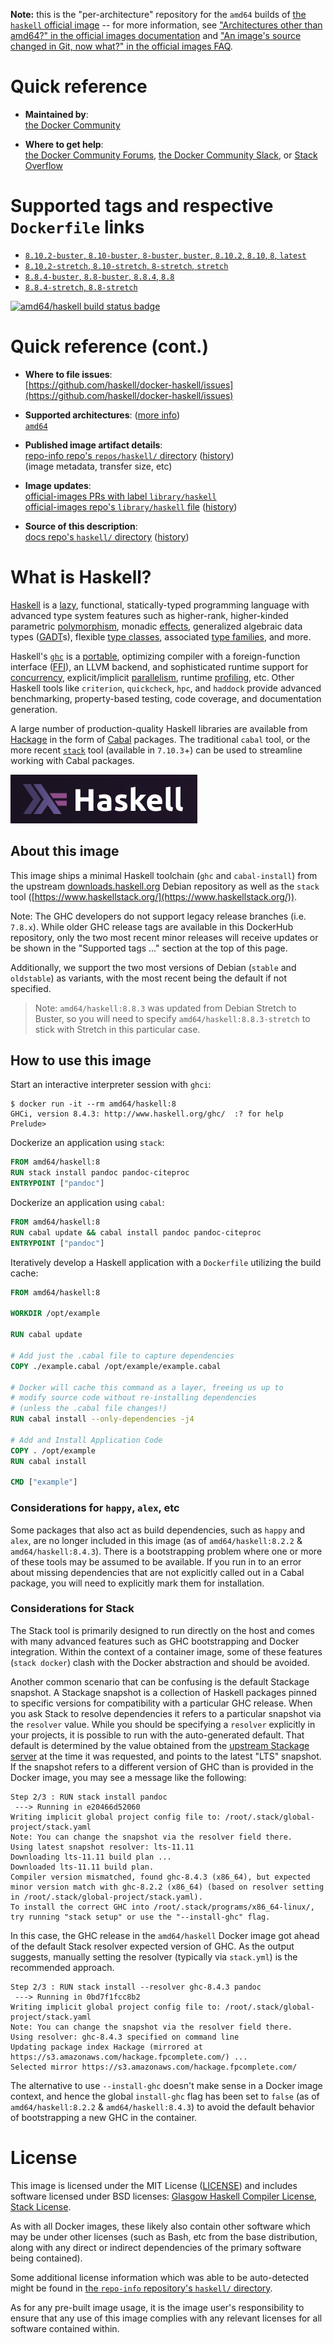 <!--

********************************************************************************

WARNING:

    DO NOT EDIT "haskell/README.md"

    IT IS AUTO-GENERATED

    (from the other files in "haskell/" combined with a set of templates)

********************************************************************************

-->

**Note:** this is the "per-architecture" repository for the `amd64` builds of [the `haskell` official image](https://hub.docker.com/_/haskell) -- for more information, see ["Architectures other than amd64?" in the official images documentation](https://github.com/docker-library/official-images#architectures-other-than-amd64) and ["An image's source changed in Git, now what?" in the official images FAQ](https://github.com/docker-library/faq#an-images-source-changed-in-git-now-what).

# Quick reference

-	**Maintained by**:  
	[the Docker Community](https://github.com/haskell/docker-haskell)

-	**Where to get help**:  
	[the Docker Community Forums](https://forums.docker.com/), [the Docker Community Slack](https://dockr.ly/slack), or [Stack Overflow](https://stackoverflow.com/search?tab=newest&q=docker)

# Supported tags and respective `Dockerfile` links

-	[`8.10.2-buster`, `8.10-buster`, `8-buster`, `buster`, `8.10.2`, `8.10`, `8`, `latest`](https://github.com/haskell/docker-haskell/blob/ab3b5fd3a88efd8570f3ed1512a124c3424efa3b/8.10/buster/Dockerfile)
-	[`8.10.2-stretch`, `8.10-stretch`, `8-stretch`, `stretch`](https://github.com/haskell/docker-haskell/blob/ab3b5fd3a88efd8570f3ed1512a124c3424efa3b/8.10/stretch/Dockerfile)
-	[`8.8.4-buster`, `8.8-buster`, `8.8.4`, `8.8`](https://github.com/haskell/docker-haskell/blob/ab3b5fd3a88efd8570f3ed1512a124c3424efa3b/8.8/buster/Dockerfile)
-	[`8.8.4-stretch`, `8.8-stretch`](https://github.com/haskell/docker-haskell/blob/ab3b5fd3a88efd8570f3ed1512a124c3424efa3b/8.8/stretch/Dockerfile)

[![amd64/haskell build status badge](https://img.shields.io/jenkins/s/https/doi-janky.infosiftr.net/job/multiarch/job/amd64/job/haskell.svg?label=amd64/haskell%20%20build%20job)](https://doi-janky.infosiftr.net/job/multiarch/job/amd64/job/haskell/)

# Quick reference (cont.)

-	**Where to file issues**:  
	[https://github.com/haskell/docker-haskell/issues](https://github.com/haskell/docker-haskell/issues)

-	**Supported architectures**: ([more info](https://github.com/docker-library/official-images#architectures-other-than-amd64))  
	[`amd64`](https://hub.docker.com/r/amd64/haskell/)

-	**Published image artifact details**:  
	[repo-info repo's `repos/haskell/` directory](https://github.com/docker-library/repo-info/blob/master/repos/haskell) ([history](https://github.com/docker-library/repo-info/commits/master/repos/haskell))  
	(image metadata, transfer size, etc)

-	**Image updates**:  
	[official-images PRs with label `library/haskell`](https://github.com/docker-library/official-images/pulls?q=label%3Alibrary%2Fhaskell)  
	[official-images repo's `library/haskell` file](https://github.com/docker-library/official-images/blob/master/library/haskell) ([history](https://github.com/docker-library/official-images/commits/master/library/haskell))

-	**Source of this description**:  
	[docs repo's `haskell/` directory](https://github.com/docker-library/docs/tree/master/haskell) ([history](https://github.com/docker-library/docs/commits/master/haskell))

# What is Haskell?

[Haskell](http://www.haskell.org) is a [lazy](http://en.wikibooks.org/wiki/Haskell/Laziness), functional, statically-typed programming language with advanced type system features such as higher-rank, higher-kinded parametric [polymorphism](http://en.wikibooks.org/wiki/Haskell/Polymorphism), monadic [effects](http://en.wikibooks.org/wiki/Haskell/Understanding_monads/IO), generalized algebraic data types ([GADT](http://en.wikibooks.org/wiki/Haskell/GADT)s), flexible [type classes](http://en.wikibooks.org/wiki/Haskell/Advanced_type_classes), associated [type families](http://en.wikipedia.org/wiki/Type_family), and more.

Haskell's [`ghc`](http://www.haskell.org/ghc) is a [portable](https://gitlab.haskell.org/ghc/ghc/-/wikis/platforms), optimizing compiler with a foreign-function interface ([FFI](http://en.wikibooks.org/wiki/Haskell/FFI)), an LLVM backend, and sophisticated runtime support for [concurrency](http://en.wikibooks.org/wiki/Haskell/Concurrency), explicit/implicit [parallelism](https://simonmar.github.io/pages/pcph.html), runtime [profiling](http://www.haskell.org/haskellwiki/ThreadScope), etc. Other Haskell tools like `criterion`, `quickcheck`, `hpc`, and `haddock` provide advanced benchmarking, property-based testing, code coverage, and documentation generation.

A large number of production-quality Haskell libraries are available from [Hackage](https://hackage.haskell.org) in the form of [Cabal](https://www.haskell.org/cabal/) packages. The traditional `cabal` tool, or the more recent [`stack`](http://docs.haskellstack.org/en/stable/README.html) tool (available in `7.10.3`+) can be used to streamline working with Cabal packages.

![logo](https://raw.githubusercontent.com/docker-library/docs/53e03448d5c2c33124ce24609f6179ddc94873f4/haskell/logo.png)

## About this image

This image ships a minimal Haskell toolchain (`ghc` and `cabal-install`) from the upstream [downloads.haskell.org](https://launchpad.net/~hvr/+archive/ubuntu/ghc) Debian repository as well as the `stack` tool ([https://www.haskellstack.org/](https://www.haskellstack.org/)).

Note: The GHC developers do not support legacy release branches (i.e. `7.8.x`). While older GHC release tags are available in this DockerHub repository, only the two most recent minor releases will receive updates or be shown in the "Supported tags ..." section at the top of this page.

Additionally, we support the two most versions of Debian (`stable` and `oldstable`) as variants, with the most recent being the default if not specified.

> Note: `amd64/haskell:8.8.3` was updated from Debian Stretch to Buster, so you will need to specify `amd64/haskell:8.8.3-stretch` to stick with Stretch in this particular case.

## How to use this image

Start an interactive interpreter session with `ghci`:

```console
$ docker run -it --rm amd64/haskell:8
GHCi, version 8.4.3: http://www.haskell.org/ghc/  :? for help
Prelude>
```

Dockerize an application using `stack`:

```dockerfile
FROM amd64/haskell:8
RUN stack install pandoc pandoc-citeproc
ENTRYPOINT ["pandoc"]
```

Dockerize an application using `cabal`:

```dockerfile
FROM amd64/haskell:8
RUN cabal update && cabal install pandoc pandoc-citeproc
ENTRYPOINT ["pandoc"]
```

Iteratively develop a Haskell application with a `Dockerfile` utilizing the build cache:

```dockerfile
FROM amd64/haskell:8

WORKDIR /opt/example

RUN cabal update

# Add just the .cabal file to capture dependencies
COPY ./example.cabal /opt/example/example.cabal

# Docker will cache this command as a layer, freeing us up to
# modify source code without re-installing dependencies
# (unless the .cabal file changes!)
RUN cabal install --only-dependencies -j4

# Add and Install Application Code
COPY . /opt/example
RUN cabal install

CMD ["example"]
```

### Considerations for `happy`, `alex`, etc

Some packages that also act as build dependencies, such as `happy` and `alex`, are no longer included in this image (as of `amd64/haskell:8.2.2` & `amd64/haskell:8.4.3`). There is a bootstrapping problem where one or more of these tools may be assumed to be available. If you run in to an error about missing dependencies that are not explicitly called out in a Cabal package, you will need to explicitly mark them for installation.

### Considerations for Stack

The Stack tool is primarily designed to run directly on the host and comes with many advanced features such as GHC bootstrapping and Docker integration. Within the context of a container image, some of these features (`stack docker`) clash with the Docker abstraction and should be avoided.

Another common scenario that can be confusing is the default Stackage snapshot. A Stackage snapshot is a collection of Haskell packages pinned to specific versions for compatibility with a particular GHC release. When you ask Stack to resolve dependencies it refers to a particular snapshot via the `resolver` value. While you should be specifying a `resolver` explicitly in your projects, it is possible to run with the auto-generated default. That default is determined by the value obtained from the [upstream Stackage server](https://www.stackage.org/) at the time it was requested, and points to the latest "LTS" snapshot. If the snapshot refers to a different version of GHC than is provided in the Docker image, you may see a message like the following:

```console
Step 2/3 : RUN stack install pandoc
 ---> Running in e20466d52060
Writing implicit global project config file to: /root/.stack/global-project/stack.yaml
Note: You can change the snapshot via the resolver field there.
Using latest snapshot resolver: lts-11.11
Downloading lts-11.11 build plan ...
Downloaded lts-11.11 build plan.
Compiler version mismatched, found ghc-8.4.3 (x86_64), but expected minor version match with ghc-8.2.2 (x86_64) (based on resolver setting in /root/.stack/global-project/stack.yaml).
To install the correct GHC into /root/.stack/programs/x86_64-linux/, try running "stack setup" or use the "--install-ghc" flag.
```

In this case, the GHC release in the `amd64/haskell` Docker image got ahead of the default Stack resolver expected version of GHC. As the output suggests, manually setting the resolver (typically via `stack.yml`) is the recommended approach.

```console
Step 2/3 : RUN stack install --resolver ghc-8.4.3 pandoc
 ---> Running in 0bd7f1fcc8b2
Writing implicit global project config file to: /root/.stack/global-project/stack.yaml
Note: You can change the snapshot via the resolver field there.
Using resolver: ghc-8.4.3 specified on command line
Updating package index Hackage (mirrored at https://s3.amazonaws.com/hackage.fpcomplete.com/) ...
Selected mirror https://s3.amazonaws.com/hackage.fpcomplete.com/
```

The alternative to use `--install-ghc` doesn't make sense in a Docker image context, and hence the global `install-ghc` flag has been set to `false` (as of `amd64/haskell:8.2.2` & `amd64/haskell:8.4.3`) to avoid the default behavior of bootstrapping a new GHC in the container.

# License

This image is licensed under the MIT License ([LICENSE](https://github.com/haskell/docker-haskell/blob/master/LICENSE)) and includes software licensed under BSD licenses: [Glasgow Haskell Compiler License](https://www.haskell.org/ghc/license), [Stack License](https://github.com/commercialhaskell/stack/blob/master/LICENSE).

As with all Docker images, these likely also contain other software which may be under other licenses (such as Bash, etc from the base distribution, along with any direct or indirect dependencies of the primary software being contained).

Some additional license information which was able to be auto-detected might be found in [the `repo-info` repository's `haskell/` directory](https://github.com/docker-library/repo-info/tree/master/repos/haskell).

As for any pre-built image usage, it is the image user's responsibility to ensure that any use of this image complies with any relevant licenses for all software contained within.
